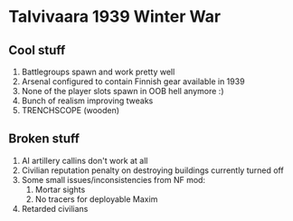 # Talvivaara 1939 Winter War

## Cool stuff
1. Battlegroups spawn and work pretty well
2. Arsenal configured to contain Finnish gear available in 1939
3. None of the player slots spawn in OOB hell anymore :)
4. Bunch of realism improving tweaks
5. TRENCHSCOPE (wooden) 

## Broken stuff
1. AI artillery callins don't work at all
2. Civilian reputation penalty on destroying buildings currently turned off
3. Some small issues/inconsistencies from NF mod:
   1. Mortar sights
   2. No tracers for deployable Maxim
4. Retarded civilians